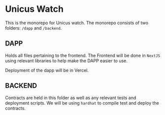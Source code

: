 # Unicus Watch

This is the monorepo for Unicus watch. The monorepo consists of two folders: `/dapp` and `/backend`.

## DAPP

Holds all files pertaining to the frontend. The Frontend will be done in `NextJS` using relevant libraries to help make the DAPP easier to use.

Deployment of the dapp will be in Vercel.

## BACKEND

Contracts are held in this folder as well as any relevant tests and deployment scripts.
We will be using `hardhat` to compile test and deploy the contracts.
